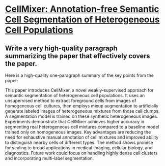 # [CellMixer: Annotation-free Semantic Cell Segmentation of Heterogeneous   Cell Populations](https://arxiv.org/abs/2312.00671)

## Write a very high-quality paragraph summarizing the paper that effectively covers the paper.

 Here is a high-quality one-paragraph summary of the key points from the paper:

This paper introduces CellMixer, a novel weakly-supervised approach for semantic segmentation of heterogeneous cell populations. It uses an unsupervised method to extract foreground cells from images of homogeneous cell cultures, then employs mixup augmentation to artificially generate labeled images of heterogeneous mixtures from those cell clumps. A segmentation model is trained on these synthetic heterogeneous images. Experiments demonstrate that CellMixer achieves higher accuracy in segmenting real heterogeneous cell mixtures compared to a baseline model trained only on homogeneous images. Key advantages are reducing the need for exhaustive manual annotation of cell mixtures and improved ability to distinguish nearby cells of different types. The method shows promise for scaling to broad applications in medical imaging, cellular biology, and diagnostics. Future work could focus on handling highly dense cell clusters and incorporating multi-label segmentation.
